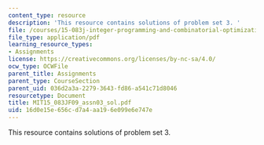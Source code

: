 ```yaml
---
content_type: resource
description: 'This resource contains solutions of problem set 3. '
file: /courses/15-083j-integer-programming-and-combinatorial-optimization-fall-2009/16d0e15e656cd7a4aa196e099e6e747e_MIT15_083JF09_assn03_sol.pdf
file_type: application/pdf
learning_resource_types:
- Assignments
license: https://creativecommons.org/licenses/by-nc-sa/4.0/
ocw_type: OCWFile
parent_title: Assignments
parent_type: CourseSection
parent_uid: 036d2a3a-2279-3643-fd86-a541c71d8046
resourcetype: Document
title: MIT15_083JF09_assn03_sol.pdf
uid: 16d0e15e-656c-d7a4-aa19-6e099e6e747e
---
```

This resource contains solutions of problem set 3. 
